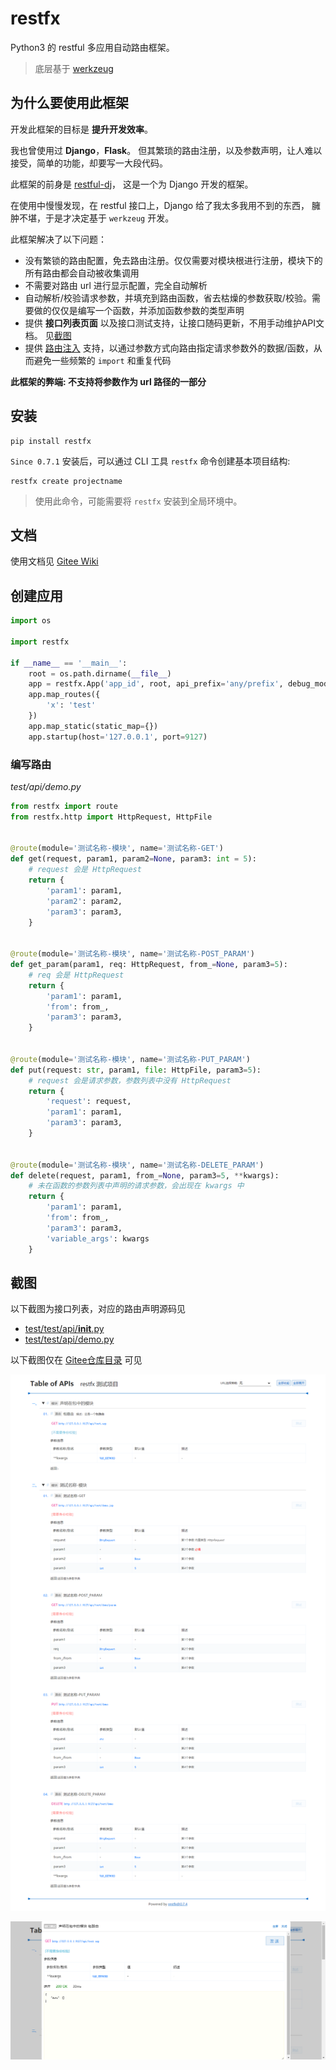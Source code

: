 # restfx

Python3 的 restful 多应用自动路由框架。

> 底层基于 [werkzeug](https://werkzeug.palletsprojects.com/)

## 为什么要使用此框架

开发此框架的目标是 **提升开发效率**。

我也曾使用过 **Django**，**Flask**。
但其繁琐的路由注册，以及参数声明，让人难以接受，简单的功能，却要写一大段代码。

此框架的前身是 [restful-dj](https://gitee.com/hyjiacan/restful-dj)，
这是一个为 Django 开发的框架。

在使用中慢慢发现，在 restful 接口上，Django 给了我太多我用不到的东西，
臃肿不堪，于是才决定基于 `werkzeug` 开发。

此框架解决了以下问题：

- 没有繁锁的路由配置，免去路由注册。仅仅需要对模块根进行注册，模块下的所有路由都会自动被收集调用
- 不需要对路由 url 进行显示配置，完全自动解析 
- 自动解析/校验请求参数，并填充到路由函数，省去枯燥的参数获取/校验。需要做的仅仅是编写一个函数，并添加函数参数的类型声明 
- 提供 **接口列表页面** 以及接口测试支持，让接口随码更新，不用手动维护API文档。 见[截图](#截图)
- 提供 [路由注入][2] 支持，以通过参数方式向路由指定请求参数外的数据/函数，从而避免一些频繁的 `import` 和重复代码

**此框架的弊端: 不支持将参数作为 url 路径的一部分**

## 安装

```shell script
pip install restfx
```

`Since 0.7.1` 安装后，可以通过 CLI 工具 `restfx` 命令创建基本项目结构:

```shell script
restfx create projectname
```

> 使用此命令，可能需要将 `restfx` 安装到全局环境中。

## 文档

使用文档见 [Gitee Wiki][1]

## 创建应用

```python
import os

import restfx

if __name__ == '__main__':
    root = os.path.dirname(__file__)
    app = restfx.App('app_id', root, api_prefix='any/prefix', debug_mode=True)
    app.map_routes({
        'x': 'test'
    })
    app.map_static(static_map={})
    app.startup(host='127.0.0.1', port=9127)
```

### 编写路由

*test/api/demo.py*

```python
from restfx import route
from restfx.http import HttpRequest, HttpFile


@route(module='测试名称-模块', name='测试名称-GET')
def get(request, param1, param2=None, param3: int = 5):
    # request 会是 HttpRequest
    return {
        'param1': param1,
        'param2': param2,
        'param3': param3,
    }


@route(module='测试名称-模块', name='测试名称-POST_PARAM')
def get_param(param1, req: HttpRequest, from_=None, param3=5):
    # req 会是 HttpRequest
    return {
        'param1': param1,
        'from': from_,
        'param3': param3,
    }


@route(module='测试名称-模块', name='测试名称-PUT_PARAM')
def put(request: str, param1, file: HttpFile, param3=5):
    # request 会是请求参数，参数列表中没有 HttpRequest
    return {
        'request': request,
        'param1': param1,
        'param3': param3,
    }


@route(module='测试名称-模块', name='测试名称-DELETE_PARAM')
def delete(request, param1, from_=None, param3=5, **kwargs):
    # 未在函数的参数列表中声明的请求参数，会出现在 kwargs 中
    return {
        'param1': param1,
        'from': from_,
        'param3': param3,
        'variable_args': kwargs
    }

```

## 截图

以下截图为接口列表，对应的路由声明源码见

- [test/test/api/__init__.py][11]
- [test/test/api/demo.py][12]


以下截图仅在 [Gitee仓库目录][3] 可见

![list](assets/1.png)

![test](assets/2.png)


[1]: https://gitee.com/hyjiacan/restfx/wikis
[2]: https://gitee.com/hyjiacan/restfx/wikis/0B.%20%E8%B7%AF%E7%94%B1%E6%B3%A8%E5%85%A5?sort_id=3519061
[3]: https://gitee.com/hyjiacan/restfx#%E6%88%AA%E5%9B%BE
[11]: https://gitee.com/hyjiacan/restfx/blob/master/test/test/api/__init__.py
[12]: https://gitee.com/hyjiacan/restfx/blob/master/test/test/api/demo.py
